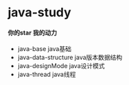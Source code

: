 # java-study
#### 你的star 我的动力
- java-base java基础
- java-data-structure java版本数据结构  
- java-designMode java设计模式   
- java-thread java线程  
